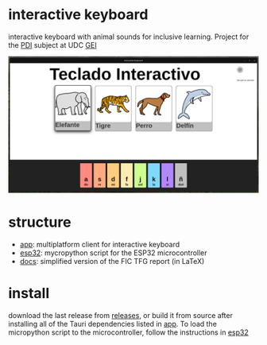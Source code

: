 # interactive keyboard
interactive keyboard with animal sounds for inclusive learning. Project for the [PDI](https://estudos.udc.es/es/subject/614G01V01/614G01035/2024) subject at UDC [GEI](https://estudos.udc.es/es/study/detail/614g01v01)

![interactive keyboard running as a desktop app in linux over webkitgtk](./assets/image.png)

# structure
- [app](./app/README.md): multiplatform client for interactive keyboard
- [esp32](./esp32/README.md): mycropython script for the ESP32 microcontroller
- [docs](./docs/README.md): simplified version of the FIC TFG report (in LaTeX)

# install
download the last release from [releases](https://github.com/daniqss/interactive-keyboard/releases), or build it from source after installing all of the Tauri dependencies listed in [app](./app/README.md). To load the micropython script to the microcontroller, follow the instructions in [esp32](./esp32/README.md)